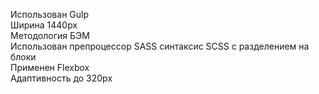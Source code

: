 Использован Gulp<br>
Ширина 1440px<br>
Методология БЭМ<br>
Использован препроцессор SASS синтаксис SCSS с разделением на блоки<br>
Применен Flexbox<br>
Адаптивность до 320px<br>
